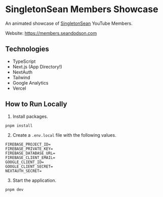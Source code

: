 # SingletonSean Members Showcase

An animated showcase of [SingletonSean](https://www.youtube.com/channel/UC7X9mQ_XtTYWzr9Tf_NYcIg) YouTube Members.

Website: https://members.seandodson.com

## Technologies

- TypeScript
- Next.js (App Directory!)
- NextAuth
- Tailwind
- Google Analytics
- Vercel

## How to Run Locally

1. Install packages.

```
pnpm install
```

2. Create a `.env.local` file with the following values.

```
FIREBASE_PROJECT_ID=
FIREBASE_PRIVATE_KEY=
FIREBASE_DATABASE_URL=
FIREBASE_CLIENT_EMAIL=
GOOGLE_CLIENT_ID=
GOOGLE_CLIENT_SECRET=
NEXTAUTH_SECRET=
```

3. Start the application.

```
pnpm dev
```
